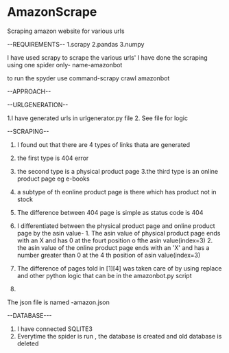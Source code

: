 # AmazonScrape
Scraping amazon website for various urls

--REQUIREMENTS--
1.scrapy
2.pandas
3.numpy

I have used scrapy to scrape the various urls'
I have done the scraping using one spider only-
  name-amazonbot
 
 to run the spyder use command-scrapy crawl amazonbot
 
 --APPROACH--
 
 --URLGENERATION--
 
 1.I have generated urls in urlgenerator.py file
 2. See file for logic
 
 --SCRAPING--
 
 1. I found out that there are 4 types of links thata are generated 
  1. the first type is 404 error
  2. the second type is a physical product page
  3.the third type is an online product page eg e-books
  4. a subtype of th eonline product page is there which has product not in stock
 
 2.  The difference between 404 page is simple as status code is 404
 3.  I differentiated between the physical product page and online product page by the asin value-
    1. The asin value of physical product page ends with an X and has 0 at the fourt position o fthe asin value(index=3)
    2. the asin value of the online product page ends with an 'X' and has a number greater than 0 at the 4 th position of asin value(index=3)
 4. The difference of pages told in [1][4] was taken care of by using replace and other python logic that can be in the amazonbot.py script
 5. 
 The json file is named -amazon.json
 
 --DATABASE---
 1. I have connected SQLITE3 
 2. Everytime the spider is run , the database is created and old database is deleted
 
 

